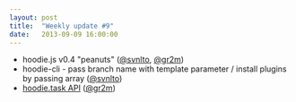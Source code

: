 ```yaml
---
layout: post
title:  "Weekly update #9"
date:   2013-09-09 16:00:00
---
```


* hoodie.js v0.4 "peanuts" ([@svnlto](https://github.com/svnlto), [@gr2m](https://github.com/gr2m))
* hoodie-cli - pass branch name with template parameter / install plugins by passing array  ([@svnlto](https://github.com/svnlto))
* [hoodie.task API](https://github.com/hoodiehq/hoodie.js/pull/137) ([@gr2m](https://github.com/gr2m))